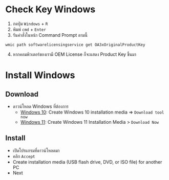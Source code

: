 # Check Key Windows
1. กดปุ่ม `Windows` + `R`
2. พิมพ์ `cmd` + `Enter`
3. รันคำสั่งในหน้า Command Prompt ตามนี้
```
wmic path softwarelicensingservice get OA3xOriginalProductKey
```
4. หากคอมพิวเตอร์ของเรามี OEM License ก็จะแสดง Product Key ขึ้นมา


# Install Windows
## Download
- ดาวน์โหลด Windows ที่ต้องการ
  - <a href="https://www.microsoft.com/en-gb/software-download/windows10">Windows 10</a>: Create Windows 10 installation media => `Download tool now`
  - <a href="https://www.microsoft.com/en-gb/software-download/windows11">Windows 11</a>: Create Windows 11 Installation Media > `Download Now`


## Install
- เปิดโปรแกรมที่ดาวน์โหลดมา
- คลิก `Accept`
- Create installation media (USB flash drive, DVD, or ISO file) for another PC
- Next
